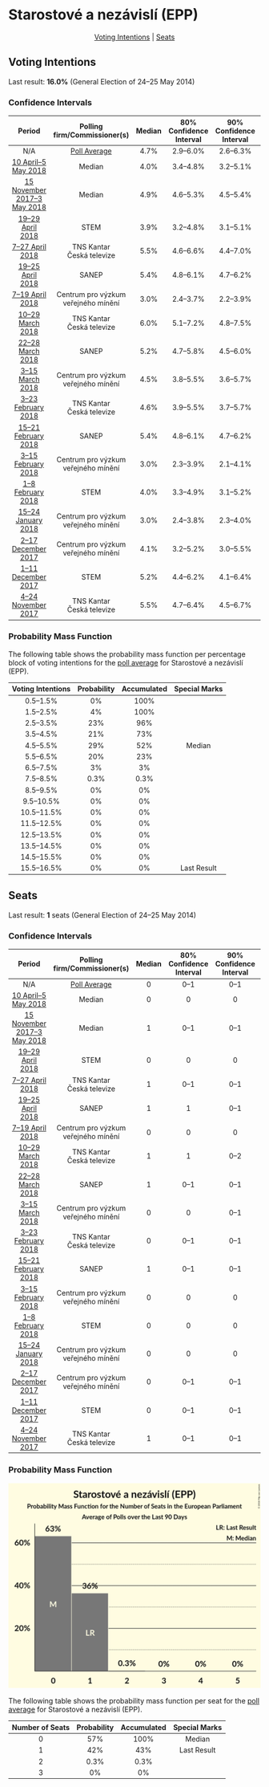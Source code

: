 # Starostové a nezávislí (EPP)

<p align="center"><a href="#voting-intentions">Voting Intentions</a> | <a href="#seats">Seats</a></p>

## Voting Intentions

Last result: **16.0%** (General Election of 24–25 May 2014)

### Confidence Intervals

| Period     | Polling firm/Commissioner(s) | Median | 80% Confidence Interval | 90% Confidence Interval | 95% Confidence Interval | 99% Confidence Interval |
|:----------:|:----------------:|:-----------:|:-----------------------:|:-----------------------:|:-----------------------:|:-----------------------:|
| N/A | [Poll Average](average.html) | 4.7% | 2.9–6.0% | 2.6–6.3% | 2.4–6.7% | 2.1–7.3% |
| [10 April–5 May 2018](2018-05-05-Median.html) | Median | 4.0% | 3.4–4.8% | 3.2–5.1% | 3.0–5.3% | 2.8–5.7% |
| [15 November 2017–3 May 2018](2018-05-03-Median.html) | Median | 4.9% | 4.6–5.3% | 4.5–5.4% | 4.4–5.5% | 4.3–5.7% |
| [19–29 April 2018](2018-04-29-STEM.html) | STEM | 3.9% | 3.2–4.8% | 3.1–5.1% | 2.9–5.3% | 2.6–5.7% |
| [7–27 April 2018](2018-04-27-TNSKantar.html) | TNS Kantar <br> Česká televize | 5.5% | 4.6–6.6% | 4.4–7.0% | 4.2–7.2% | 3.8–7.8% |
| [19–25 April 2018](2018-04-25-SANEP.html) | SANEP | 5.4% | 4.8–6.1% | 4.7–6.2% | 4.5–6.4% | 4.3–6.7% |
| [7–19 April 2018](2018-04-19-Centrumprovýzkumveřejnéhomínění.html) | Centrum pro výzkum veřejného mínění | 3.0% | 2.4–3.7% | 2.2–3.9% | 2.1–4.1% | 1.9–4.5% |
| [10–29 March 2018](2018-03-29-TNSKantar.html) | TNS Kantar <br> Česká televize | 6.0% | 5.1–7.2% | 4.8–7.5% | 4.6–7.8% | 4.2–8.4% |
| [22–28 March 2018](2018-03-28-SANEP.html) | SANEP | 5.2% | 4.7–5.8% | 4.5–6.0% | 4.4–6.2% | 4.2–6.5% |
| [3–15 March 2018](2018-03-15-Centrumprovýzkumveřejnéhomínění.html) | Centrum pro výzkum veřejného mínění | 4.5% | 3.8–5.5% | 3.6–5.7% | 3.4–6.0% | 3.1–6.4% |
| [3–23 February 2018](2018-02-23-TNSKantar.html) | TNS Kantar <br> Česká televize | 4.6% | 3.9–5.5% | 3.7–5.7% | 3.5–5.9% | 3.2–6.4% |
| [15–21 February 2018](2018-02-21-SANEP.html) | SANEP | 5.4% | 4.8–6.1% | 4.7–6.2% | 4.6–6.4% | 4.3–6.7% |
| [3–15 February 2018](2018-02-15-Centrumprovýzkumveřejnéhomínění.html) | Centrum pro výzkum veřejného mínění | 3.0% | 2.3–3.9% | 2.1–4.1% | 2.0–4.4% | 1.7–4.8% |
| [1–8 February 2018](2018-02-08-STEM.html) | STEM | 4.0% | 3.3–4.9% | 3.1–5.2% | 3.0–5.4% | 2.7–5.8% |
| [15–24 January 2018](2018-01-24-Centrumprovýzkumveřejnéhomínění.html) | Centrum pro výzkum veřejného mínění | 3.0% | 2.4–3.8% | 2.3–4.0% | 2.1–4.2% | 1.9–4.6% |
| [2–17 December 2017](2017-12-17-Centrumprovýzkumveřejnéhomínění.html) | Centrum pro výzkum veřejného mínění | 4.1% | 3.2–5.2% | 3.0–5.5% | 2.8–5.8% | 2.5–6.4% |
| [1–11 December 2017](2017-12-11-STEM.html) | STEM | 5.2% | 4.4–6.2% | 4.1–6.4% | 4.0–6.7% | 3.6–7.2% |
| [4–24 November 2017](2017-11-24-TNSKantar.html) | TNS Kantar <br> Česká televize | 5.5% | 4.7–6.4% | 4.5–6.7% | 4.3–7.0% | 4.0–7.4% |

### Probability Mass Function

The following table shows the probability mass function per percentage block of voting intentions for the [poll average](average.html) for Starostové a nezávislí (EPP).

| Voting Intentions | Probability | Accumulated | Special Marks |
|:-----------------:|:-----------:|:-----------:|:-------------:|
| 0.5–1.5% | 0% | 100% |  |
| 1.5–2.5% | 4% | 100% |  |
| 2.5–3.5% | 23% | 96% |  |
| 3.5–4.5% | 21% | 73% |  |
| 4.5–5.5% | 29% | 52% | Median |
| 5.5–6.5% | 20% | 23% |  |
| 6.5–7.5% | 3% | 3% |  |
| 7.5–8.5% | 0.3% | 0.3% |  |
| 8.5–9.5% | 0% | 0% |  |
| 9.5–10.5% | 0% | 0% |  |
| 10.5–11.5% | 0% | 0% |  |
| 11.5–12.5% | 0% | 0% |  |
| 12.5–13.5% | 0% | 0% |  |
| 13.5–14.5% | 0% | 0% |  |
| 14.5–15.5% | 0% | 0% |  |
| 15.5–16.5% | 0% | 0% | Last Result |


## Seats

Last result: **1** seats (General Election of 24–25 May 2014)

### Confidence Intervals

| Period     | Polling firm/Commissioner(s) | Median | 80% Confidence Interval | 90% Confidence Interval | 95% Confidence Interval | 99% Confidence Interval |
|:----------:|:----------------:|:------:|:-----------------------:|:-----------------------:|:-----------------------:|:-----------------------:|
| N/A | [Poll Average](average.html) | 0 | 0–1 | 0–1 | 0–1 | 0–1 |
| [10 April–5 May 2018](2018-05-05-Median.html) | Median | 0 | 0 | 0 | 0–1 | 0–1 |
| [15 November 2017–3 May 2018](2018-05-03-Median.html) | Median | 1 | 0–1 | 0–1 | 0–1 | 0–1 |
| [19–29 April 2018](2018-04-29-STEM.html) | STEM | 0 | 0 | 0 | 0 | 0 |
| [7–27 April 2018](2018-04-27-TNSKantar.html) | TNS Kantar <br> Česká televize | 1 | 0–1 | 0–1 | 0–1 | 0–2 |
| [19–25 April 2018](2018-04-25-SANEP.html) | SANEP | 1 | 1 | 0–1 | 0–1 | 0–1 |
| [7–19 April 2018](2018-04-19-Centrumprovýzkumveřejnéhomínění.html) | Centrum pro výzkum veřejného mínění | 0 | 0 | 0 | 0 | 0 |
| [10–29 March 2018](2018-03-29-TNSKantar.html) | TNS Kantar <br> Česká televize | 1 | 1 | 0–2 | 0–2 | 0–2 |
| [22–28 March 2018](2018-03-28-SANEP.html) | SANEP | 1 | 0–1 | 0–1 | 0–1 | 0–1 |
| [3–15 March 2018](2018-03-15-Centrumprovýzkumveřejnéhomínění.html) | Centrum pro výzkum veřejného mínění | 0 | 0 | 0–1 | 0–1 | 0–1 |
| [3–23 February 2018](2018-02-23-TNSKantar.html) | TNS Kantar <br> Česká televize | 0 | 0–1 | 0–1 | 0–1 | 0–1 |
| [15–21 February 2018](2018-02-21-SANEP.html) | SANEP | 1 | 0–1 | 0–1 | 0–1 | 0–1 |
| [3–15 February 2018](2018-02-15-Centrumprovýzkumveřejnéhomínění.html) | Centrum pro výzkum veřejného mínění | 0 | 0 | 0 | 0 | 0 |
| [1–8 February 2018](2018-02-08-STEM.html) | STEM | 0 | 0 | 0 | 0–1 | 0–1 |
| [15–24 January 2018](2018-01-24-Centrumprovýzkumveřejnéhomínění.html) | Centrum pro výzkum veřejného mínění | 0 | 0 | 0 | 0 | 0 |
| [2–17 December 2017](2017-12-17-Centrumprovýzkumveřejnéhomínění.html) | Centrum pro výzkum veřejného mínění | 0 | 0–1 | 0–1 | 0–1 | 0–1 |
| [1–11 December 2017](2017-12-11-STEM.html) | STEM | 0 | 0–1 | 0–1 | 0–1 | 0–1 |
| [4–24 November 2017](2017-11-24-TNSKantar.html) | TNS Kantar <br> Česká televize | 1 | 0–1 | 0–1 | 0–1 | 0–2 |

### Probability Mass Function

![Graph with seats probability mass function not yet produced](average-seats-pmf-starostovéanezávislíepp.png "Seats Probability Mass Function")

The following table shows the probability mass function per seat for the [poll average](average.html) for Starostové a nezávislí (EPP).

| Number of Seats | Probability | Accumulated | Special Marks |
|:---------------:|:-----------:|:-----------:|:-------------:|
| 0 | 57% | 100% | Median |
| 1 | 42% | 43% | Last Result |
| 2 | 0.3% | 0.3% |  |
| 3 | 0% | 0% |  |


